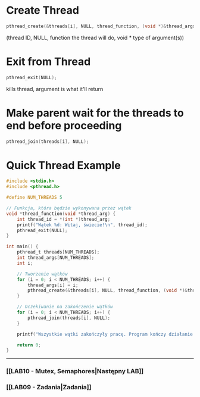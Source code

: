 # Create Thread
```C
pthread_create(&threads[i], NULL, thread_function, (void *)&thread_args[i]);
```
(thread ID, NULL, function the thread will do, void * type of argument(s))

# Exit from Thread
```C
pthread_exit(NULL);
```
kills thread, argument is what it'll return

# Make parent wait for the threads to end before proceeding
```C
pthread_join(threads[i], NULL);
```


# Quick Thread Example
```C
#include <stdio.h>
#include <pthread.h>

#define NUM_THREADS 5

// Funkcja, która będzie wykonywana przez wątek
void *thread_function(void *thread_arg) {
    int thread_id = *(int *)thread_arg;
    printf("Wątek %d: Witaj, świecie!\n", thread_id);
    pthread_exit(NULL);
}

int main() {
    pthread_t threads[NUM_THREADS];
    int thread_args[NUM_THREADS];
    int i;

    // Tworzenie wątków
    for (i = 0; i < NUM_THREADS; i++) {
        thread_args[i] = i;
        pthread_create(&threads[i], NULL, thread_function, (void *)&thread_args[i]);
    }

    // Oczekiwanie na zakończenie wątków
    for (i = 0; i < NUM_THREADS; i++) {
        pthread_join(threads[i], NULL);
    }

    printf("Wszystkie wątki zakończyły pracę. Program kończy działanie.\n");

    return 0;
}
```

---

### [[LAB10 - Mutex, Semaphores|Następny LAB]]
### [[LAB09 - Zadania|Zadania]]